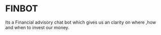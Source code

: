 # FINBOT
Its a Financial advisory chat bot which gives us an clarity on where ,how and when to invest our money.
